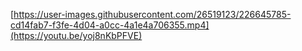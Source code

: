 
[https://user-images.githubusercontent.com/26519123/226645785-cd14fab7-f3fe-4d04-a0cc-4a1e4a706355.mp4](https://youtu.be/yoj8nKbPFVE)

